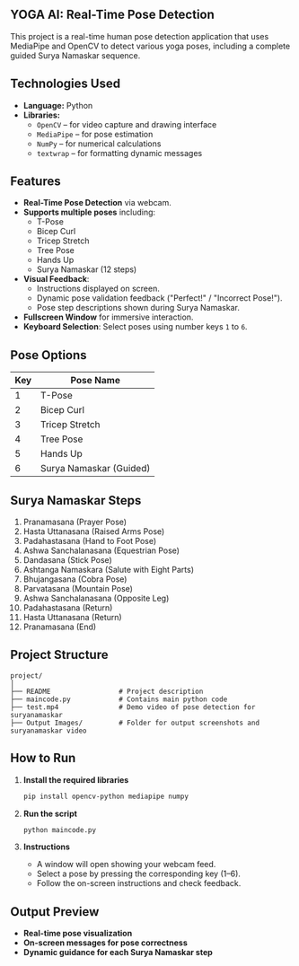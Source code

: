 ## YOGA AI: Real-Time Pose Detection

This project is a real-time human pose detection application that uses MediaPipe and OpenCV to detect various yoga poses, including a complete guided Surya Namaskar sequence.

## Technologies Used

- **Language:** Python  
- **Libraries:**  
  - `OpenCV` – for video capture and drawing interface  
  - `MediaPipe` – for pose estimation  
  - `NumPy` – for numerical calculations  
  - `textwrap` – for formatting dynamic messages

## Features

- **Real-Time Pose Detection** via webcam.
- **Supports multiple poses** including:
  - T-Pose
  - Bicep Curl
  - Tricep Stretch
  - Tree Pose
  - Hands Up
  - Surya Namaskar (12 steps)
- **Visual Feedback**:  
  - Instructions displayed on screen.  
  - Dynamic pose validation feedback ("Perfect!" / "Incorrect Pose!").  
  - Pose step descriptions shown during Surya Namaskar.  
- **Fullscreen Window** for immersive interaction.
- **Keyboard Selection**: Select poses using number keys `1` to `6`.

## Pose Options

| Key | Pose Name               |
|-----|-------------------------|
| 1   | T-Pose                  |
| 2   | Bicep Curl              |
| 3   | Tricep Stretch          |
| 4   | Tree Pose               |
| 5   | Hands Up                |
| 6   | Surya Namaskar (Guided) |

## Surya Namaskar Steps

1. Pranamasana (Prayer Pose)  
2. Hasta Uttanasana (Raised Arms Pose)  
3. Padahastasana (Hand to Foot Pose)  
4. Ashwa Sanchalanasana (Equestrian Pose)  
5. Dandasana (Stick Pose)  
6. Ashtanga Namaskara (Salute with Eight Parts)  
7. Bhujangasana (Cobra Pose)  
8. Parvatasana (Mountain Pose)  
9. Ashwa Sanchalanasana (Opposite Leg)  
10. Padahastasana (Return)  
11. Hasta Uttanasana (Return)  
12. Pranamasana (End)

## Project Structure

```
project/
│
├── README                 # Project description
├── maincode.py            # Contains main python code
├── test.mp4               # Demo video of pose detection for suryanamaskar
├── Output Images/         # Folder for output screenshots and suryanamaskar video

```

## How to Run

1. **Install the required libraries**  
   ```bash
   pip install opencv-python mediapipe numpy
   ```

2. **Run the script**  
   ```bash
   python maincode.py
   ```

3. **Instructions**  
   - A window will open showing your webcam feed.  
   - Select a pose by pressing the corresponding key (1–6).  
   - Follow the on-screen instructions and check feedback.

## Output Preview

- **Real-time pose visualization**
- **On-screen messages for pose correctness**
- **Dynamic guidance for each Surya Namaskar step**
